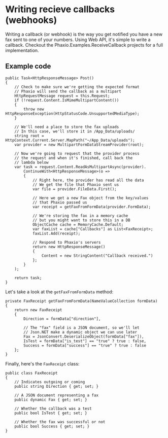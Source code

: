 ﻿# Writing recieve callbacks (webhooks)

Writing a callback (or webhook) is the way you get notified you have a new fax sent to one of your numbers.
Using Web API, it's simple to write a callback. Checkout the Phaxio.Examples.ReceiveCallback projects for
a full implementation.

## Example code

    public Task<HttpResponseMessage> Post()
    {
        // Check to make sure we're getting the expected format
        // Phaxio will send the callback as a multipart
        HttpRequestMessage request = this.Request;
        if (!request.Content.IsMimeMultipartContent())
        {
            throw new HttpResponseException(HttpStatusCode.UnsupportedMediaType);
        }

        // We'll need a place to store the fax uploads
        // In this case, we'll store it in /App_Data/uploads/
        string root = HttpContext.Current.Server.MapPath("~/App_Data/uploads");
        var provider = new MultipartFormDataStreamProvider(root);

        // Now we're going to request that the provider process
        // the request and when it's finished, call back the
        // lambda below
        var task = request.Content.ReadAsMultipartAsync(provider).
            ContinueWith<HttpResponseMessage>(o =>
            {
                // Right here, the provider has read all the data
                // We get the file that Phaxio sent us
                var file = provider.FileData.First();

                // Here we get a new Fax object from the key/values
                // that Phaxio passed us
                var receipt = getFaxFromFormData(provider.FormData);

                // We're storing the fax in a memory cache
                // but you might want to store this in a DB
                ObjectCache cache = MemoryCache.Default;
                var faxList = cache["Callbacks"] as List<FaxReceipt>;
                faxList.Add(receipt);

                // Respond to Phaxio's servers
                return new HttpResponseMessage()
                {
                    Content = new StringContent("Callback received.")
                };
            }
        );

        return task;
    }

Let's take a look at the `getFaxFromFormData` method:

    private FaxReceipt getFaxFromFormData(NameValueCollection formData)
    {
        return new FaxReceipt
        {
            Direction = formData["direction"],

            // The "fax" field is a JSON document, so we'll let
            // Json.NET make a dynamic object we can use later
            Fax = JsonConvert.DeserializeObject(formData["fax"]),
            IsTest = formData["is_test"] == "true" ? true : false,
            Success = formData["success"] == "true" ? true : false
        };
    }

Finally, here's the `FaxReceipt` class:

    public class FaxReceipt
    {
        // Indicates outgoing or coming
        public string Direction { get; set; }

        // A JSON document representing a fax
        public dynamic Fax { get; set; }

        // Whether the callback was a test
        public bool IsTest { get; set; }

        // Whether the fax was successful or not
        public bool Success { get; set; }
    }